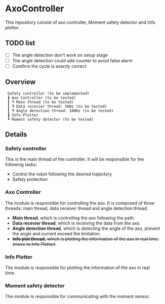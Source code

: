 # AxoController

This repository consist of axo controller, Moment safety detector and Info plottor.

## TODO list
- [ ] The angle detection don't work on setup stage
- [ ] The angle detection could add counter to avoid false alarm
- [ ] Comfirm the cycle is exactly correct

## Overview
```
 Safety controller (to be implemented)
 ┣ Axo Controller (to be tested)
 ┃ ┗ Main thread (to be tested)
 ┃ ┗ Data recevier thread: 50Hz (to be tested)
 ┃ ┗ Angle detection thread: 100Hz (to be tested)
 ┣ Info Plotter
 ┗ Moment safety detector (to be tested)
```

## Details

### Safety controller
This is the main thread of the controller. It will be responsible for the following tasks:
- Control the robot following the desired trajectory
- Safety protection

### Axo Controller

The module is responsible for controlling the axo. It is composed of three threads: main thread, data receiver thread and angle detection thread.
* **Main thread**, which is controlling the axo following the path.
* **Data recevier thread**, which is receiving the data from the axo.
* **Angle detection thread**, which is detecting the angle of the axo, prevent the angle and current exceed the limitation.
* ~~**Info plot thread**, which is plotting the information of the axo in real time. (move to Info Plotter)~~

### Info Plotter

The module is responsible for plotting the information of the axo in real time.

### Moment safety detector

The module is responsible for communicating with the moment sensor.
